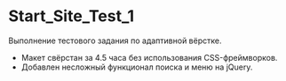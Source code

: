 # Start_Site_Test_1
Выполнение тестового задания по адаптивной вёрстке.

- Макет свёрстан за 4.5 часа без использования CSS-фреймворков.
- Добавлен несложный функционал поиска и меню на jQuery.
